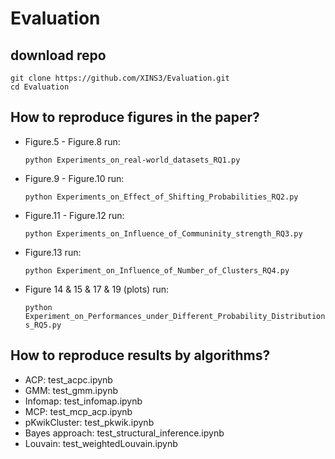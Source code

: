 # Evaluation

## download repo
```
git clone https://github.com/XINS3/Evaluation.git
cd Evaluation
```
## How to reproduce figures in the paper?
  * Figure.5 - Figure.8 run:
    
     ```
    python Experiments_on_real-world_datasets_RQ1.py
     ```
    
  * Figure.9 - Figure.10 run:
    
    ```python Experiments_on_Effect_of_Shifting_Probabilities_RQ2.py```
    
  * Figure.11 - Figure.12 run:
    
    ```python Experiments_on_Influence_of_Communinity_strength_RQ3.py```
    
  * Figure.13 run:
    
    ```python Experiment_on_Influence_of_Number_of_Clusters_RQ4.py```
    
  * Figure 14 & 15 & 17 & 19 (plots) run:
    
    ```python Experiment_on_Performances_under_Different_Probability_Distributions_RQ5.py```

## How to reproduce results by algorithms?
  * ACP: test_acpc.ipynb
  * GMM: test_gmm.ipynb
  * Infomap: test_infomap.ipynb
  * MCP: test_mcp_acp.ipynb
  * pKwikCluster: test_pkwik.ipynb
  * Bayes approach: test_structural_inference.ipynb
  * Louvain: test_weightedLouvain.ipynb
